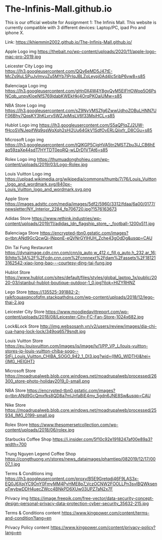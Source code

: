 # The-Infinis-Mall.github.io
This is our official website for Assignment 1: The Infinis Mall. This website is currently compatible with 3 different devices: Laptop/PC, ipad Pro and iphone X.

Link: https://khiemmin2002.github.io/The-Infinis-Mall.github.io/

Apple Logo img <https://thebait.no/wp-content/uploads/2020/11/apple-logo-mac-pro-2019.jpg>

Leicester City Logo img <https://lh3.googleusercontent.com/QQv6eMD5J47tE-McZs9luLSPuJvImvuZu5MYb7lPrIqJBLZoLeypj0Ad4lc5ribP6vw8=s85>

Balenciaga Logo img <https://lh3.googleusercontent.com/gHn0X4W4Y8gvQyM5EIFHOWoq5O6PsNCqb_unpvKloeNfS769jdabKWEkHkj4OrqPKOaiUMw=s85>

NBA Store Logo img <https://lh3.googleusercontent.com/sZ9NyVMSZfg6ZwwUdhoZOBuLHNN7UF06Bhy7QqsKY3hKLvrv5WZJpMisLV6f33MsiHCL=s85>

Hublot Logo img <https://lh3.googleusercontent.com/S5aQPIqZJ2UW-fHcoSVNJepifWq9qsWqXqh2sHi2Uu64GkV1SdfOvERLQiixfr_D8CGu=s85>

Microsoft Logo img <https://lh3.googleusercontent.com/tQIKGP5CjgHVA5tn2MSTZbu3lJ_CB6hEaq59zaXe44sdT7HYTDT0eoRQ-wLDrD1VTAt6=s85>

Rolex Logo img <https://thumuadonghohieu.com/wp-content/uploads/2019/03/Logo-Rolex.jpg>

Louis Vuitton Logo img <https://upload.wikimedia.org/wikipedia/commons/thumb/7/76/Louis_Vuitton_logo_and_wordmark.svg/840px-Louis_Vuitton_logo_and_wordmark.svg.png>

Apple Store <https://images.adsttc.com/media/images/5df2/5960/3312/fdaa/6a00/0177/newsletter/NY_Interior_2284_fp706720.jpg?1576163673>

Adidas Store <https://www.rethink.industries/wp-content/uploads/2019/11/adidas_ldn_flagship_store_-_football-1200x511.jpg>

Balenciaga Store <https://encrypted-tbn0.gstatic.com/images?q=tbn:ANd9GcQcwQj-INppnE-eQVNrGYlHUH_Zche43gOdDg&usqp=CAU>

Din Tai Fung Restaurant <https://dynaimage.cdn.cnn.com/cnn/q_auto,w_412,c_fill,g_auto,h_232,ar_16:9/http%3A%2F%2Fcdn.cnn.com%2Fcnnnext%2Fdam%2Fassets%2F181213162542-xiao-long-bao---courtesy-ding-tai-fung.jpg>

Hublot Store <https://www.hublot.com/sites/default/files/styles/global_laptop_1x/public/2020-03/istanbul-hublot-boutique-outdoor-1_0.jpg?itok=HIZYRHNZ>

Lego Store <https://135525-391882-2-raikfcquaxqncofqfm.stackpathdns.com/wp-content/uploads/2018/12/lego-thai-2.jpg>

Leicester City Store <https://www.moodiedavittreport.com/wp-content/uploads/2018/08/Leicester-City-FC-Fan-Store-1024x682.jpg>

Lock&Lock Store <http://img.websosanh.vn/v2/users/review/images/dia-chi-cua-hang-lock-lock/349oq6579sndt.jpg>

Louis Vuitton Store <https://eu.louisvuitton.com/images/is/image/lv/1/PP_VP_L/louis-vuitton-stores-jp-louis-vuitton-chiba-sogo--StFi_Louis_Vuitton_CHIBA_SOGO_942_1_DI3.jpg?wid={IMG_WIDTH}&hei={IMG_HEIGHT}>

Microsoft Store <https://moadrupalweb.blob.core.windows.net/moadrupalweb/processed/26300_store-photo-holiday2019_0-small.png>

NBA Store <https://encrypted-tbn0.gstatic.com/images?q=tbn:ANd9GcQmxfks8QD8a7mlJnfaBiE4my_5gdn6JNE8Sw&usqp=CAU>

Nike Store <https://moadrupalweb.blob.core.windows.net/moadrupalweb/processed/25934_IMG_0199-small.jpg>

Rolex Store <https://www.thesomersetcollection.com/wp-content/uploads/2018/06/rolex.jpg>

Starbucks Coffee Shop <https://i.insider.com/5f10c92e1918247af00e89a3?width=700>

Trung Nguyen Legend Coffee Shop <https://congthuong.vn/stores/news_dataimages/phamtiep/082019/12/17/0007_1.jpg>

Terms & Conditions img <https://lh3.googleusercontent.com/proxy/B5E9Gretqdi46F9LAS3x-EQ0J6XpjYC9OnY0FmyMM4PyHME8p7_VczOCNW2FOOLLPn3svIBQWksenqTwybwDDH4uecZWcc4BNkPD6XUw03UPZ7aN2x7F>

Privacy img <https://image.freepik.com/free-vector/data-security-concept-design-personal-privacy-data-protection-cyber-security_35632-215.jpg>

Terms & Conditions content <https://www.kingpower.com/content/terms-and-condition?lang=en>

Privacy Policy content <https://www.kingpower.com/content/privacy-policy?lang=en>
